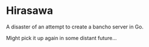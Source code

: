 # Hirasawa
A disaster of an attempt to create a bancho server in Go.

Might pick it up again in some distant future...

